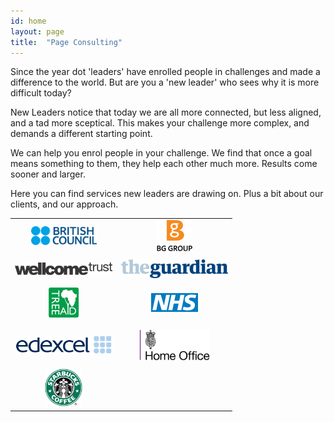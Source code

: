 ```yaml
---
id: home
layout: page
title:  "Page Consulting"
---
```


Since the year dot 'leaders' have enrolled people in challenges and made a difference to the world. But are you a 'new leader' who sees why it is more difficult today? 

New Leaders notice that today we are all more connected, but less aligned, and a tad more sceptical. This makes your challenge more complex, and demands a different starting point. 

We can help you enrol people in your challenge. We find that once a goal means something to them, they help each other much more. Results come sooner and larger. 

Here you can find services new leaders are drawing on. Plus a bit about our clients, and our approach.

<footer>
<table width="100%">
	<tr align="center">
		<td><img src="/images/bc.svg" alt="British Council" height="30"></td>
		<td><img src="images/bg-group.svg" alt="BG Group" height="50"></td>
	</tr>
	<tr height="5"></tr>
		<tr align="center">
		<td><img src="/images/wellcome.svg" alt="Wellcome" height="20"></td>
		<td><img src="/images/the-guardian.svg" alt="The Guardian" height="30"></td>
	</tr>
	<tr height="5"></tr>
		<tr align="center">
		<td><img src="images/treeaid.jpg" alt="Tree Aid" height="50"></td>
		<td><img src="/images/nhs.svg" alt="National Health Service" height="30"></td>
	</tr>
	<tr height="5"></tr>
	<tr height="5"></tr>
		<tr align="center">
    <td><img src="images/edex.svg" alt="Edexcel" height="30"></td>
    <td><img src="/images/home-office.svg" alt="Home Office" height="50"></td>
	</tr>
	<tr height="5"></tr>
	<tr align="center">	
		<td><img src="/images/starbucks.svg" alt="Starbucks" height="60"></td>
	</tr>	
</table></footer>